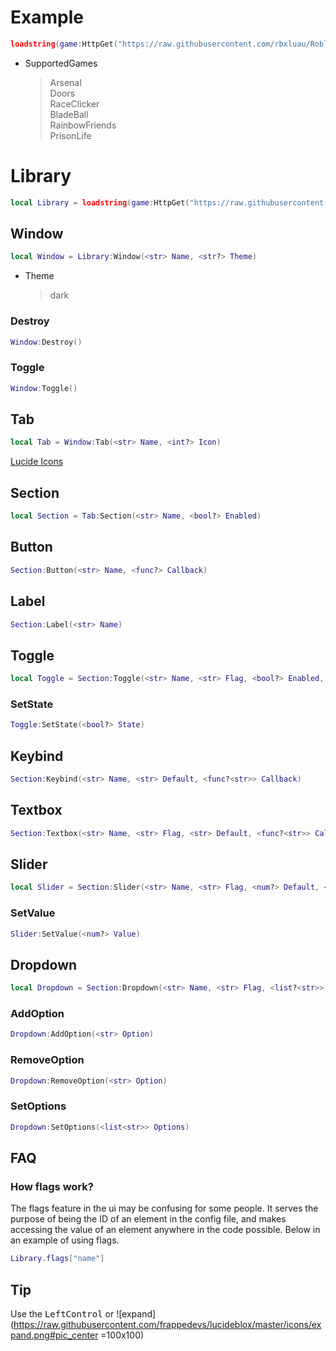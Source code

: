 # Example
```lua
loadstring(game:HttpGet("https://raw.githubusercontent.com/rbxluau/Roblox/main/ScriptHub.lua"))()
```
* SupportedGames
    > Arsenal  
    Doors  
    RaceClicker  
    BladeBall  
    RainbowFriends  
    PrisonLife
# Library
```lua
local Library = loadstring(game:HttpGet("https://raw.githubusercontent.com/rbxluau/Roblox/main/Library.lua"))()
```
## Window
```lua
local Window = Library:Window(<str> Name, <str?> Theme)
```
* Theme
    > dark
### Destroy
```lua
Window:Destroy()
```
### Toggle
```lua
Window:Toggle()
```
## Tab
```lua
local Tab = Window:Tab(<str> Name, <int?> Icon)
```
[Lucide Icons](https://github.com/frappedevs/lucideblox)
## Section
```lua
local Section = Tab:Section(<str> Name, <bool?> Enabled)
```
## Button
```lua
Section:Button(<str> Name, <func?> Callback)
```
## Label
```lua
Section:Label(<str> Name)
```
## Toggle
```lua
local Toggle = Section:Toggle(<str> Name, <str> Flag, <bool?> Enabled, <func?<bool>> Callback)
```
### SetState
```lua
Toggle:SetState(<bool?> State)
```
## Keybind
```lua
Section:Keybind(<str> Name, <str> Default, <func?<str>> Callback)
```
## Textbox
```lua
Section:Textbox(<str> Name, <str> Flag, <str> Default, <func?<str>> Callback)
```
## Slider
```lua
local Slider = Section:Slider(<str> Name, <str> Flag, <num?> Default, <num?> Min, <num?> Max, <bool?> Precise, <func?<num>> Callback)
```
### SetValue
```lua
Slider:SetValue(<num?> Value)
```
## Dropdown
```lua
local Dropdown = Section:Dropdown(<str> Name, <str> Flag, <list?<str>> Options, <func?<str>> Callback)
```
### AddOption
```lua
Dropdown:AddOption(<str> Option)
```
### RemoveOption
```lua
Dropdown:RemoveOption(<str> Option)
```
### SetOptions
```lua
Dropdown:SetOptions(<list<str>> Options)
```
## FAQ
### How flags work?
The flags feature in the ui may be confusing for some people. It serves the purpose of being the ID of an element in the config file, and makes accessing the value of an element anywhere in the code possible. Below in an example of using flags.
```lua
Library.flags["name"]
```
## Tip
Use the <kbd>LeftControl</kbd> or ![expand](https://raw.githubusercontent.com/frappedevs/lucideblox/master/icons/expand.png#pic_center =100x100)
